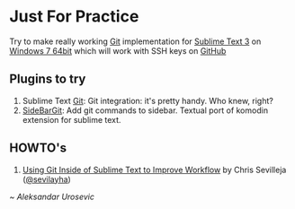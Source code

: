 # Just For Practice

Try to make really working [Git](http://git-scm.com/) implementation for [Sublime Text 3](http://www.sublimetext.com/3) on [Windows 7 64bit](http://windows.microsoft.com/en-us/windows/windows-help#windows=windows-7) which will work with SSH keys on [GitHub](https://github.com)

## Plugins to try

1. 	Sublime Text [Git](https://github.com/kemayo/sublime-text-git): Git integration: it's pretty handy. Who knew, right?
2. 	[SideBarGit](https://github.com/titoBouzout/SideBarGit): Add git commands to sidebar. Textual port of komodin extension for sublime text.

## HOWTO's

1. 	[Using Git Inside of Sublime Text to Improve Workflow](https://scotch.io/tutorials/using-git-inside-of-sublime-text-to-improve-workflow) by Chris Sevilleja ([@sevilayha](https://twitter.com/sevilayha))

*~ Aleksandar Urosevic*